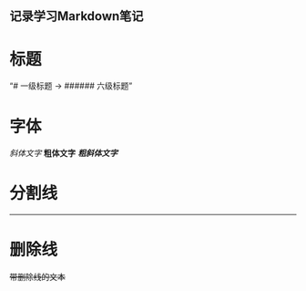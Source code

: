 ## 记录学习Markdown笔记
# 标题
“# 一级标题 → ###### 六级标题”

# 字体
*斜体文字*
**粗体文字**
***粗斜体文字***
# 分割线
***
# 删除线
~~带删除线的文本~~
